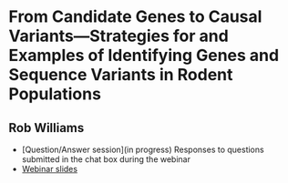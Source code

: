 # From Candidate Genes to Causal Variants—Strategies for and Examples of Identifying Genes and Sequence Variants in Rodent Populations

## Rob Williams

- [Question/Answer session](in progress) Responses to questions submitted in the chat box during the webinar
- [Webinar slides](P30_Webinar_on_QTGenes_26Jun2020v1.pdf) 
